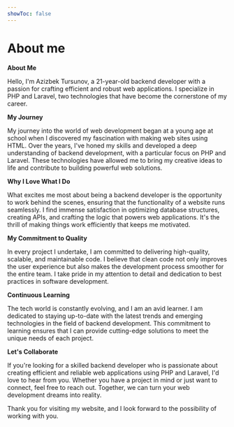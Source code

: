 ```yaml
---
showToc: false
---
```


# About me

**About Me**

Hello, I'm Azizbek Tursunov, a 21-year-old backend developer with a passion for crafting efficient and robust web applications. I specialize in PHP and Laravel, two technologies that have become the cornerstone of my career.

**My Journey**

My journey into the world of web development began at a young age at school when I discovered my fascination with making web sites using HTML. Over the years, I've honed my skills and developed a deep understanding of backend development, with a particular focus on PHP and Laravel. These technologies have allowed me to bring my creative ideas to life and contribute to building powerful web solutions.

**Why I Love What I Do**

What excites me most about being a backend developer is the opportunity to work behind the scenes, ensuring that the functionality of a website runs seamlessly. I find immense satisfaction in optimizing database structures, creating APIs, and crafting the logic that powers web applications. It's the thrill of making things work efficiently that keeps me motivated.

**My Commitment to Quality**

In every project I undertake, I am committed to delivering high-quality, scalable, and maintainable code. I believe that clean code not only improves the user experience but also makes the development process smoother for the entire team. I take pride in my attention to detail and dedication to best practices in software development.

**Continuous Learning**

The tech world is constantly evolving, and I am an avid learner. I am dedicated to staying up-to-date with the latest trends and emerging technologies in the field of backend development. This commitment to learning ensures that I can provide cutting-edge solutions to meet the unique needs of each project.

**Let's Collaborate**

If you're looking for a skilled backend developer who is passionate about creating efficient and reliable web applications using PHP and Laravel, I'd love to hear from you. Whether you have a project in mind or just want to connect, feel free to reach out. Together, we can turn your web development dreams into reality.

Thank you for visiting my website, and I look forward to the possibility of working with you.